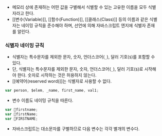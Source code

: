 - 메모리 상에 존재하는 어떤 값을 구별해서 식별할 수 있는 고유한 이름을 모두 식별자라고 한다.
- [[변수(Variable)]], [[함수(Function)]], [[클래스(Class)]] 등의 이름과 같은 식별자는 네이밍 규칙을 준수해야 하며, 선언에 의해 자바스크립트 엔지에 식별자 존재를 알린다.

### 식별자 네이밍 규칙

- 식별자는 특수문자를 제외한 문자, 숫자, 언더스코어(`_`), 달러 기호(`$`)를 포함할 수 있다.
- 단, 식별자는 특수문자를 제외한 문자, 숫자, 언더스코어(`_`), 달러 기호(`$`)로 시작해야 한다. 숫자로 시작하는 것은 허용하지 않는다.
- [[예약어(reserved word)]]는 식별자로 사용할 수 없다.

```js
var person, $elem, _name, first_name, val1;
```

- 변수 이름도 네이밍 규칙을 따른다.

```js
var firstname;
var firstName;
var FIRSTNAME;
```

- 자바스크립트는 대소문자를 구별하므로 다음 변수는 각각 별개의 변수다.